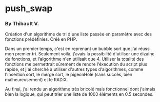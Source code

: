 # push_swap
### By Thibault V.


Création d'un algorithme de tri d'une liste passée en paramètre avec des fonctions prédéfinies. Créé en PHP.

Dans un premier temps, c'est en reprenant un bubble sort que j'ai réussi mon premier tri. Seulement voilà, j'avais la possibilité d'utiliser une dizaine de fonctions, et l'algorithme n'en utilisait que 4. Utiliser la totalité des fonctions me permettrait sûrement de rendre l'éxecution du script plus rapide, et j'ai cherché à utiliser d'autres types d'algorithmes, comme l'insertion sort, le merge sort, le pigeonHole (sans succès, bien malheureusement) et le RADIX.

Au final, j'ai rendu un algorithme très bricolé mais fonctionnel dont j'aimais bien la logique, qui peut trier une liste de 1000 éléments en 0.5 secondes.
